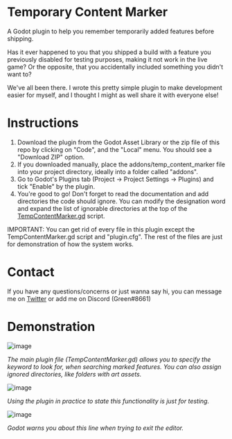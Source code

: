# Temporary Content Marker
A Godot plugin to help you remember temporarily added features before shipping.

Has it ever happened to you that you shipped a build with a feature you previously disabled for testing purposes, making it not work in the live game? Or the opposite, that you accidentally included something you didn't want to?

We've all been there. I wrote this pretty simple plugin to make development easier for myself, and I thought I might as well share it with everyone else!

# Instructions
1. Download the plugin from the Godot Asset Library or the zip file of this repo by clicking on "Code", and the "Local" menu. You should see a "Download ZIP" option.
2. If you downloaded manually, place the addons/temp_content_marker file into your project directory, ideally into a folder called "addons".
3. Go to Godot's Plugins tab (Project -> Project Settings -> Plugins) and tick "Enable" by the plugin.
4. You're good to go! Don't forget to read the documentation and add directories the code should ignore. You can modify the designation word and expand the list of ignorable directories at the top of the [TempContentMarker.gd](https://github.com/AdamKormos/TemporaryContentMarker/blob/main/addons/temp_content_marker/TempContentMarker.gd) script.

IMPORTANT: You can get rid of every file in this plugin except the TempContentMarker.gd script and "plugin.cfg". The rest of the files are just for demonstration of how the system works.

# Contact
If you have any questions/concerns or just wanna say hi, you can message me on [Twitter](https://twitter.com/olcgreen) or add me on Discord (Green#8661)

# Demonstration
![image](https://user-images.githubusercontent.com/49873113/221020007-40bff3c3-2575-4e21-bf97-34297b058041.png)

*The main plugin file (TempContentMarker.gd) allows you to specify the keyword to look for, when searching marked features. You can also assign ignored directories, like folders with art assets.*

![image](https://user-images.githubusercontent.com/49873113/221020063-8d7ed4f3-012a-4fd4-9953-a3192be30737.png)

*Using the plugin in practice to state this functionality is just for testing.*

![image](https://user-images.githubusercontent.com/49873113/221020102-72ca41ce-e468-4b9c-97bf-3dece2fd2793.png)

*Godot warns you about this line when trying to exit the editor.*
